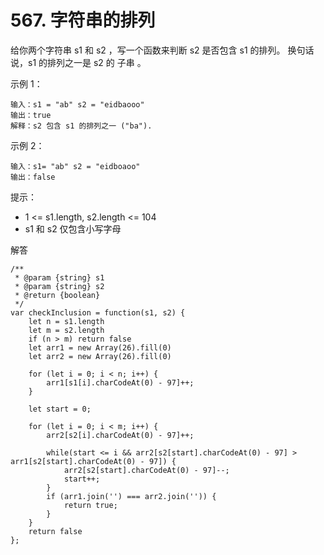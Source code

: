 ﻿# 567. 字符串的排列
给你两个字符串 s1 和 s2 ，写一个函数来判断 s2 是否包含 s1 的排列。
换句话说，s1 的排列之一是 s2 的 子串 。

示例 1：

    输入：s1 = "ab" s2 = "eidbaooo"
    输出：true
    解释：s2 包含 s1 的排列之一 ("ba").

示例 2：

    输入：s1= "ab" s2 = "eidboaoo"
    输出：false

提示：

 - 1 <= s1.length, s2.length <= 104
 - s1 和 s2 仅包含小写字母

解答

    /**
     * @param {string} s1
     * @param {string} s2
     * @return {boolean}
     */
    var checkInclusion = function(s1, s2) {
        let n = s1.length
        let m = s2.length
        if (n > m) return false
        let arr1 = new Array(26).fill(0)
        let arr2 = new Array(26).fill(0)
    
        for (let i = 0; i < n; i++) {
            arr1[s1[i].charCodeAt(0) - 97]++;
        }
    
        let start = 0;
    
        for (let i = 0; i < m; i++) {
            arr2[s2[i].charCodeAt(0) - 97]++;
    
            while(start <= i && arr2[s2[start].charCodeAt(0) - 97] > arr1[s2[start].charCodeAt(0) - 97]) {
                arr2[s2[start].charCodeAt(0) - 97]--;
                start++;
            }
            if (arr1.join('') === arr2.join('')) {
                return true;
            }
        }
        return false
    };